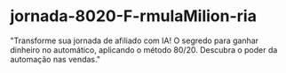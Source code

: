 # jornada-8020-F-rmulaMilion-ria
"Transforme sua jornada de afiliado com IA! O segredo para ganhar dinheiro no automático, aplicando o método 80/20. Descubra o poder da automação nas vendas."
